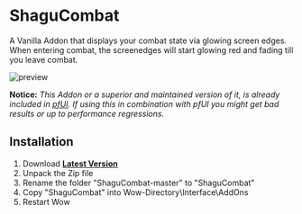# ShaguCombat
A Vanilla Addon that displays your combat state via glowing screen edges. When entering combat, the screenedges will start glowing red and fading till you leave combat.

![preview](http://shagu.org/shagucollection/img/ShaguCombat.gif)

**Notice:**
*This Addon or a superior and maintained version of it, is already included in [pfUI](https://github.com/shagu.pfUI). If using this in combination with pfUI you might get bad results or up to performance regressions.*

## Installation
1. Download **[Latest Version](https://github.com/shagu/ShaguCombat/archive/master.zip)**
2. Unpack the Zip file
3. Rename the folder "ShaguCombat-master" to "ShaguCombat"
4. Copy "ShaguCombat" into Wow-Directory\Interface\AddOns
5. Restart Wow